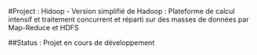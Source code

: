 #Project : Hidoop - Version simplifié de Hadoop : Plateforme de calcul intensif et traitement concurrent et réparti sur des masses de données par Map-Reduce et HDFS

##Status : Projet en cours de développement

